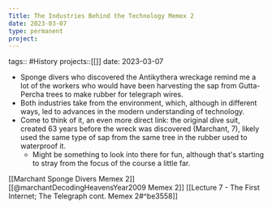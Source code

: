 ```yaml
---
Title: The Industries Behind the Technology Memex 2
date: 2023-03-07
type: permanent
project:
---
```


tags:: #History 
projects::[[]]
date: 2023-03-07

- Sponge divers who discovered the Antikythera wreckage remind me a lot of the workers who would have been harvesting the sap from Gutta-Percha trees to make rubber for telegraph wires.
- Both industries take from the environment, which, although in different ways, led to advances in the modern understanding of technology.
- Come to think of it, an even more direct link: the original dive suit, created 63 years before the wreck was discovered (Marchant, 7), likely used the same type of sap from the same tree in the rubber used to waterproof it. 
	- Might be something to look into there for fun, although that's starting to stray from the focus of the course a little far.

[[Marchant Sponge Divers Memex 2]]
[[@marchantDecodingHeavensYear2009 Memex 2]]
[[Lecture 7 - The First Internet; The Telegraph cont. Memex 2#^be3558]]